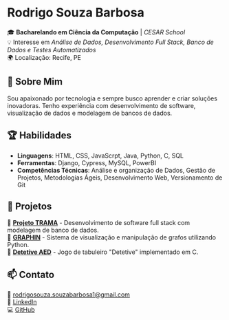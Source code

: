 # Rodrigo Souza Barbosa

🎓 **Bacharelando em Ciência da Computação** | *CESAR School*  
💡 Interesse em *Análise de Dados, Desenvolvimento Full Stack, Banco de Dados e Testes Automatizados*  
🌍 Localização: Recife, PE

## 🚀 Sobre Mim
Sou apaixonado por tecnologia e sempre busco aprender e criar soluções inovadoras. Tenho experiência com desenvolvimento de software, visualização de dados e modelagem de bancos de dados.

## 🏆 Habilidades
- **Linguagens**: HTML, CSS, JavaScrpt, Java, Python, C, SQL
- **Ferramentas**: Django, Cypress, MySQL, PowerBI
- **Competências Técnicas**: Análise e organização de Dados, Gestão de Projetos, Metodologias Ágeis, Desenvolvimento Web, Versionamento de Git

## 📂 Projetos
🔹 **[Projeto TRAMA](https://github.com/rodsouzab/ProjetoManguetown)** - Desenvolvimento de software full stack com modelagem de banco de dados.  
🔹 **[GRAPHIN](https://github.com/Matheuslh/Trabalho-grafos)** - Sistema de visualização e manipulação de grafos utilizando Python.  
🔹 **[Detetive AED](https://github.com/rodsouzab/DetetiveAED)** - Jogo de tabuleiro "Detetive" implementado em C.

## 📫 Contato
📧 rodrigosouza.souzabarbosa1@gmail.com  
🔗 [LinkedIn](https://www.linkedin.com/in/rodrigo-souza-28682b2b7)  
💻 [GitHub](https://github.com/rodsouzab)

